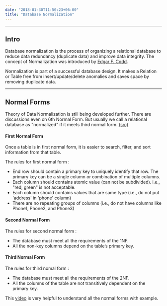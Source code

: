 ```yaml
---
date: "2018-01-30T11:50:23+06:00"
title: "Database Normalization"
---
```


---

## Intro
Database normalization is the process of organizing a relational database to reduce data redundancy (duplicate data) and improve data integrity. The concept of Normalization was introduced by [Edgar F. Codd](https://en.wikipedia.org/wiki/Edgar_F._Codd).

Normalization is part of a successful database design. It makes a Relation or Table free from insert/update/delete anomalies and saves space by removing duplicate data.

---

## Normal Forms

Theory of Data Normalization is still being developed further. There are discussions even on 6th Normal Form. But usually we call a relational database as "normalized" if it meets third normal form. [(src)](https://en.wikipedia.org/wiki/Database_normalization#cite_ref-Codd1970_4-0)

#### First Normal Form
	
Once a table is in first normal form, it is easier to search, filter, and sort information from that table.

The rules for first normal form :

- End row should contain a primary key to uniquely identify that row. The primary key can be a single column or combination of multiple columns.
- Each column should contains atomic value (can not be subdivided). i.e., "red, green" is not acceptable.
- Each column should contains values that are same type (i.e., do not put 'address' in 'phone' column)
- There are no repeating groups of columns (i.e., do not have columns like Phone1, Phone2, and Phone3)

#### Second Normal Form

The rules for second normal form :

- The database must meet all the requirements of the 1NF.
- All the non-key columns depend on the table’s primary key.

#### Third Normal Form

The rules for third nomal form :

- The database must meet all the requirements of the 2NF.
- All the columns of the table are not transitively dependent on the primary key.

This [video](https://www.youtube.com/watch?v=UrYLYV7WSHM) is very helpful to understand all the normal forms with example.